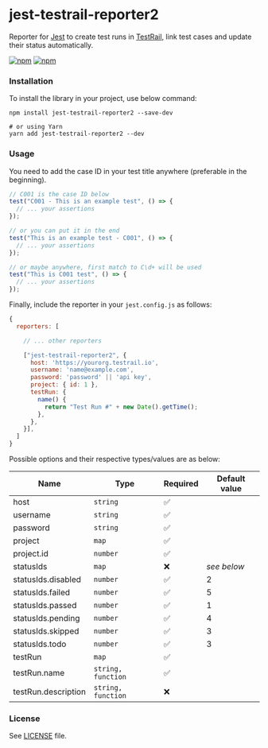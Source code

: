 # jest-testrail-reporter2

Reporter for [Jest](https://jestjs.io/) to create test runs in [TestRail](https://www.gurock.com/testrail/), link test cases and update their status automatically.

[![npm](https://img.shields.io/npm/dm/jest-testrail-reporter2)](https://www.npmjs.com/package/squerge)
[![npm](https://img.shields.io/npm/v/jest-testrail-reporter2)](https://www.npmjs.com/package/squerge)

### Installation

To install the library in your project, use below command:

```shell
npm install jest-testrail-reporter2 --save-dev

# or using Yarn
yarn add jest-testrail-reporter2 --dev
```

### Usage

You need to add the case ID in your test title anywhere (preferable in the beginning).

```js
// C001 is the case ID below
test("C001 - This is an example test", () => {
  // ... your assertions
});

// or you can put it in the end
test("This is an example test - C001", () => {
  // ... your assertions
});

// or maybe anywhere, first match to C\d+ will be used
test("This is C001 test", () => {
  // ... your assertions
});
```

Finally, include the reporter in your `jest.config.js` as follows:

```js
{
  reporters: [

    // ... other reporters

    ["jest-testrail-reporter2", {
      host: 'https://yourorg.testrail.io',
      username: 'name@example.com',
      password: 'password' || 'api key',
      project: { id: 1 },
      testRun: {
        name() {
          return "Test Run #" + new Date().getTime();
        },
      },
    }],
  ]
}
```

Possible options and their respective types/values are as below:

| **Name**            | **Type**           | **Required**       | **Default value** |
|---------------------|--------------------|--------------------|-------------------|
| host                | `string`           | :white_check_mark: |                   |
| username            | `string`           | :white_check_mark: |                   |
| password            | `string`           | :white_check_mark: |                   |
| project             | `map`              | :white_check_mark: |                   |
| project.id          | `number`           | :white_check_mark: |                   |
| statusIds           | `map`              | :x:                | *see below*       |
| statusIds.disabled  | `number`           | :white_check_mark: | 2                 |
| statusIds.failed    | `number`           | :white_check_mark: | 5                 |
| statusIds.passed    | `number`           | :white_check_mark: | 1                 |
| statusIds.pending   | `number`           | :white_check_mark: | 4                 |
| statusIds.skipped   | `number`           | :white_check_mark: | 3                 |
| statusIds.todo      | `number`           | :white_check_mark: | 3                 |
| testRun             | `map`              | :white_check_mark: |                   |
| testRun.name        | `string, function` | :white_check_mark: |                   |
| testRun.description | `string, function` | :x:                |                   |

### License

See [LICENSE](LICENSE) file.
